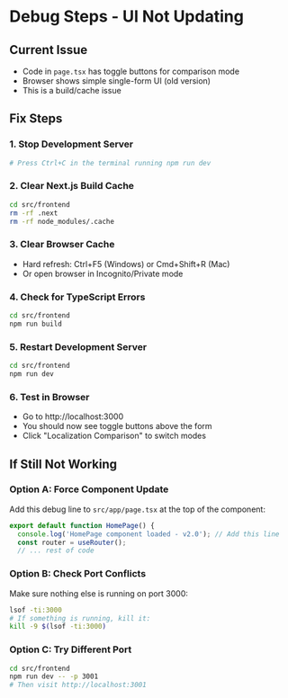 # Debug Steps - UI Not Updating

## Current Issue
- Code in `page.tsx` has toggle buttons for comparison mode
- Browser shows simple single-form UI (old version)
- This is a build/cache issue

## Fix Steps

### 1. Stop Development Server
```bash
# Press Ctrl+C in the terminal running npm run dev
```

### 2. Clear Next.js Build Cache
```bash
cd src/frontend
rm -rf .next
rm -rf node_modules/.cache
```

### 3. Clear Browser Cache
- Hard refresh: Ctrl+F5 (Windows) or Cmd+Shift+R (Mac)
- Or open browser in Incognito/Private mode

### 4. Check for TypeScript Errors
```bash
cd src/frontend
npm run build
```

### 5. Restart Development Server
```bash
cd src/frontend
npm run dev
```

### 6. Test in Browser
- Go to http://localhost:3000
- You should now see toggle buttons above the form
- Click "Localization Comparison" to switch modes

## If Still Not Working

### Option A: Force Component Update
Add this debug line to `src/app/page.tsx` at the top of the component:

```typescript
export default function HomePage() {
  console.log('HomePage component loaded - v2.0'); // Add this line
  const router = useRouter();
  // ... rest of code
```

### Option B: Check Port Conflicts
Make sure nothing else is running on port 3000:
```bash
lsof -ti:3000
# If something is running, kill it:
kill -9 $(lsof -ti:3000)
```

### Option C: Try Different Port
```bash
cd src/frontend
npm run dev -- -p 3001
# Then visit http://localhost:3001
